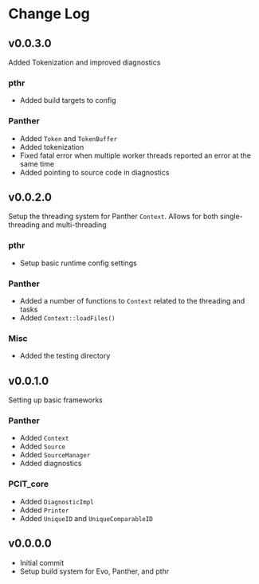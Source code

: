 # Change Log

<!---------------------------------->
## v0.0.3.0
Added Tokenization and improved diagnostics

### pthr
- Added build targets to config

### Panther
- Added `Token` and `TokenBuffer`
- Added tokenization
- Fixed fatal error when multiple worker threads reported an error at the same time
- Added pointing to source code in diagnostics

<!---------------------------------->
## v0.0.2.0
Setup the threading system for Panther `Context`. Allows for both single-threading and multi-threading

### pthr
- Setup basic runtime config settings

### Panther
- Added a number of functions to `Context` related to the threading and tasks
- Added `Context::loadFiles()`

### Misc
- Added the testing directory

<!---------------------------------->
## v0.0.1.0
Setting up basic frameworks

### Panther
- Added `Context`
- Added `Source`
- Added `SourceManager`
- Added diagnostics

### PCIT_core
- Added `DiagnosticImpl`
- Added `Printer`
- Added `UniqueID` and `UniqueComparableID`

<!---------------------------------->
## v0.0.0.0
- Initial commit
- Setup build system for Evo, Panther, and pthr
